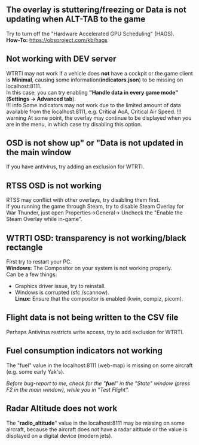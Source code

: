 ## The overlay is stuttering/freezing or Data is not updating when ALT-TAB to the game
Try to turn off the "Hardware Accelerated GPU Scheduling" (HAGS).  
**How-To:** <https://obsproject.com/kb/hags>

## Not working with DEV server
WTRTI may not work if a vehicle does **not** have a cockpit or the game client is **Minimal**, causing some information(**indicators.json**) to be missing on localhost:8111.  
In this case, you can try enabling **"Handle data in every game mode"** (**Settings -> Advanced tab**).  
!!! info
    Some indicators may not work due to the limited amount of data available from the localhost:8111, e.g. Critical AoA, Critical Air Speed.
!!! warning
    At some point, the overlay may continue to be displayed when you are in the menu, in which case try disabling this option.

## OSD is not show up" or "Data is not updated in the main window
If you have antivirus, try adding an exclusion for WTRTI.

## RTSS OSD is not working
RTSS may conflict with other overlays, try disabling them first.  
If you running the game through Steam, try to disable Steam Overlay for War Thunder, just open Properties->General-> Uncheck the "Enable the Steam Overlay while in-game".

## WTRTI OSD: transparency is not working/black rectangle
First try to restart your PC.  
**Windows:** The Compositor on your system is not working properly.  
Can be a few things:  
- Graphics driver issue, try to reinstall.  
- Windows is corrupted (sfc /scannow).  
**Linux:** Ensure that the compositor is enabled (kwin, compiz, picom).

## Flight data is not being written to the CSV file
Perhaps Antivirus restricts write access, try to add exclusion for WTRTI.

## Fuel consumption indicators not working
The "fuel" value in the localhost:8111 (web-map) is missing on some aircraft (e.g. some early Yak's).  

_Before bug-report to me, check for the "**fuel**" in the "State" window (press F2 in the main window), while you in "Test Flight"._

## Radar Altitude does not work
The "**radio_altitude**" value in the localhost:8111 may be missing on some aircraft, because the aircraft does not have a radar altitude or the value is displayed on a digital device (modern jets).  

